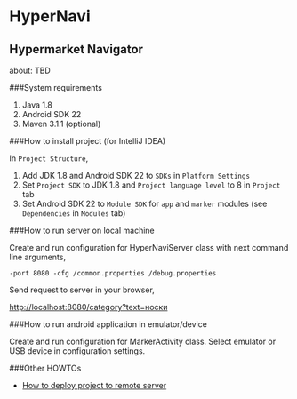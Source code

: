 HyperNavi
======
Hypermarket Navigator
------

about: TBD

###System requirements

1. Java 1.8
2. Android SDK 22
3. Maven 3.1.1 (optional)

###How to install project (for IntelliJ IDEA)

In `Project Structure`,

1. Add JDK 1.8 and Android SDK 22 to `SDKs` in `Platform Settings`
2. Set `Project SDK` to JDK 1.8 and `Project language level` to 8 in `Project` tab
3. Set Android SDK 22 to `Module SDK` for `app` and `marker` modules (see `Dependencies` in `Modules` tab)

###How to run server on local machine

Create and run configuration for HyperNaviServer class with next command line arguments,

`-port 8080 -cfg /common.properties /debug.properties`

Send request to server in your browser,

[http://localhost:8080/category?text=носки](http://localhost:8080/category?text=носки)

###How to run android application in emulator/device

Create and run configuration for MarkerActivity class. Select emulator or USB device in configuration settings.

###Other HOWTOs
  - [How to deploy project to remote server](docs/howto/HowToDeploy.md)